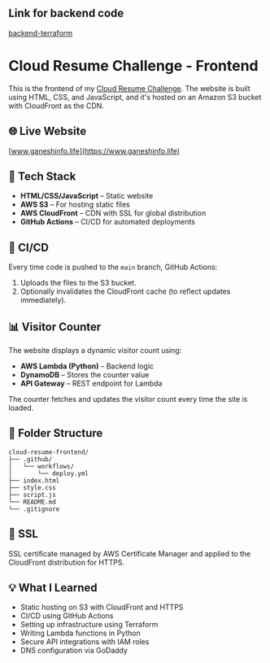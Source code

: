 ## Link for backend code
[backend-terraform](https://github.com/VenkateshV14/AWS-Cloud-Resume-Challenge-backend.git)

# Cloud Resume Challenge - Frontend

This is the frontend of my [Cloud Resume Challenge](https://cloudresumechallenge.dev/docs/the-challenge/aws/). The website is built using HTML, CSS, and JavaScript, and it's hosted on an Amazon S3 bucket with CloudFront as the CDN.

## 🌐 Live Website

[www.ganeshinfo.life](https://www.ganeshinfo.life)

## 🧰 Tech Stack

- **HTML/CSS/JavaScript** – Static website
- **AWS S3** – For hosting static files
- **AWS CloudFront** – CDN with SSL for global distribution
- **GitHub Actions** – CI/CD for automated deployments

## 🚀 CI/CD

Every time code is pushed to the `main` branch, GitHub Actions:

1. Uploads the files to the S3 bucket.
2. Optionally invalidates the CloudFront cache (to reflect updates immediately).

## 📊 Visitor Counter

The website displays a dynamic visitor count using:

- **AWS Lambda (Python)** – Backend logic
- **DynamoDB** – Stores the counter value
- **API Gateway** – REST endpoint for Lambda

The counter fetches and updates the visitor count every time the site is loaded.

## 📁 Folder Structure
```
cloud-resume-frontend/
├── .github/
│   └── workflows/
│       └── deploy.yml
├── index.html
├── style.css
├── script.js
└── README.md
└── .gitignore
```
## 🔐 SSL
SSL certificate managed by AWS Certificate Manager and applied to the CloudFront distribution for HTTPS.

## 💡 What I Learned
- Static hosting on S3 with CloudFront and HTTPS
- CI/CD using GitHub Actions
- Setting up infrastructure using Terraform 
- Writing Lambda functions in Python
- Secure API integrations with IAM roles
- DNS configuration via GoDaddy
